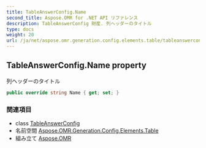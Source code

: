 ```yaml
---
title: TableAnswerConfig.Name
second_title: Aspose.OMR for .NET API リファレンス
description: TableAnswerConfig 財産. 列ヘッダーのタイトル
type: docs
weight: 20
url: /ja/net/aspose.omr.generation.config.elements.table/tableanswerconfig/name/
---
```

## TableAnswerConfig.Name property

列ヘッダーのタイトル

```csharp
public override string Name { get; set; }
```

### 関連項目

* class [TableAnswerConfig](../)
* 名前空間 [Aspose.OMR.Generation.Config.Elements.Table](../../tableanswerconfig/)
* 組み立て [Aspose.OMR](../../../)


